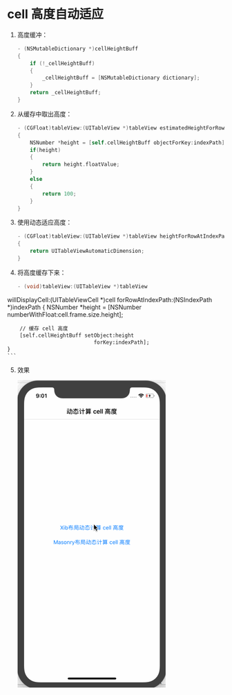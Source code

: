 # cell 高度自动适应
1. 高度缓冲：

	``` Objective-C
	- (NSMutableDictionary *)cellHeightBuff
	{
	    if (!_cellHeightBuff)
	    {
	        _cellHeightBuff = [NSMutableDictionary dictionary];
	    }
	    return _cellHeightBuff;
	}
	```
2. 从缓存中取出高度：

	``` Objective-C
	- (CGFloat)tableView:(UITableView *)tableView estimatedHeightForRowAtIndexPath:(NSIndexPath *)indexPath
	{
	    NSNumber *height = [self.cellHeightBuff objectForKey:indexPath];
	    if(height)
	    {
	        return height.floatValue;
	    }
	    else
	    {
	        return 100;
	    }
	}
	```
3. 使用动态适应高度：

	``` Objective-C
	- (CGFloat)tableView:(UITableView *)tableView heightForRowAtIndexPath:(NSIndexPath *)indexPath
	{
	    return UITableViewAutomaticDimension;
	}
	```
4. 将高度缓存下来：

	``` Objective-C
	- (void)tableView:(UITableView *)tableView
  willDisplayCell:(UITableViewCell *)cell
forRowAtIndexPath:(NSIndexPath *)indexPath
	{
	    NSNumber *height = [NSNumber numberWithFloat:cell.frame.size.height];
	    
	    // 缓存 cell 高度
	    [self.cellHeightBuff setObject:height
	                            forKey:indexPath];
	}
	```
	
5. 效果

	![](AutoCellHeight.gif)